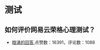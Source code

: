 #  测试 
## 如何评价网易云荣格心理测试？
- [暗涌的回答](https://www.zhihu.com/question/291271183/answer/475016723),点赞数：16391，评论数：1088
